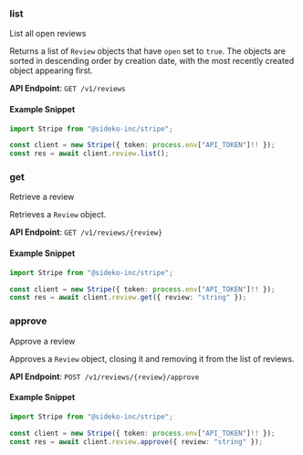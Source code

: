 
### list <a name="list"></a>
List all open reviews

<p>Returns a list of <code>Review</code> objects that have <code>open</code> set to <code>true</code>. The objects are sorted in descending order by creation date, with the most recently created object appearing first.</p>

**API Endpoint**: `GET /v1/reviews`

#### Example Snippet

```typescript
import Stripe from "@sideko-inc/stripe";

const client = new Stripe({ token: process.env["API_TOKEN"]!! });
const res = await client.review.list();
```

### get <a name="get"></a>
Retrieve a review

<p>Retrieves a <code>Review</code> object.</p>

**API Endpoint**: `GET /v1/reviews/{review}`

#### Example Snippet

```typescript
import Stripe from "@sideko-inc/stripe";

const client = new Stripe({ token: process.env["API_TOKEN"]!! });
const res = await client.review.get({ review: "string" });
```

### approve <a name="approve"></a>
Approve a review

<p>Approves a <code>Review</code> object, closing it and removing it from the list of reviews.</p>

**API Endpoint**: `POST /v1/reviews/{review}/approve`

#### Example Snippet

```typescript
import Stripe from "@sideko-inc/stripe";

const client = new Stripe({ token: process.env["API_TOKEN"]!! });
const res = await client.review.approve({ review: "string" });
```
